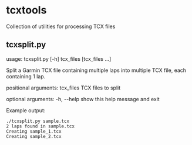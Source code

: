 # tcxtools
Collection of utilities for processing TCX files

## tcxsplit.py
usage: tcxsplit.py [-h] tcx_files [tcx_files ...]

Split a Garmin TCX file containing multiple laps into multiple TCX file, each containing 1 lap.

positional arguments:
  tcx_files   TCX files to split

optional arguments:
  -h, --help  show this help message and exit

Example output:
```
./tcxsplit.py sample.tcx
2 laps found in sample.tcx
Creating sample_1.tcx
Creating sample_2.tcx
```
